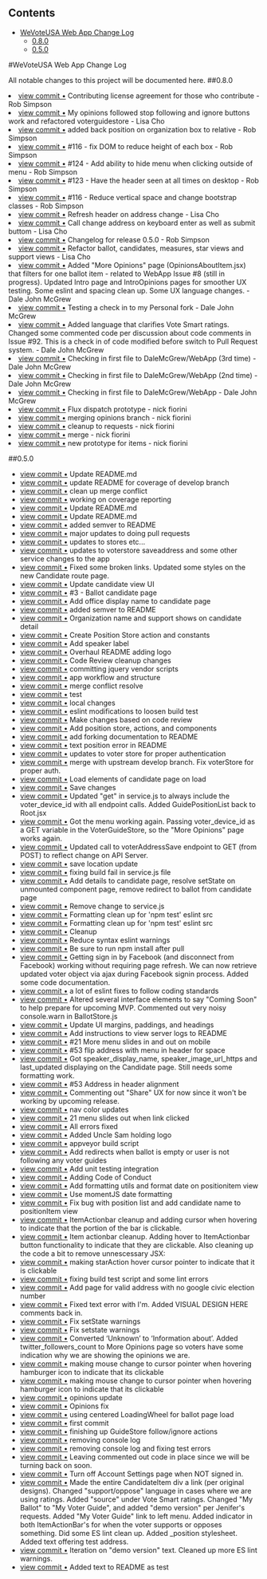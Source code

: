 <!-- START doctoc generated TOC please keep comment here to allow auto update -->
<!-- DON'T EDIT THIS SECTION, INSTEAD RE-RUN doctoc TO UPDATE -->
## Contents

- [WeVoteUSA Web App Change Log](#wevoteusa-web-app-change-log)
  - [0.8.0](#080)
  - [0.5.0](#050)

<!-- END doctoc generated TOC please keep comment here to allow auto update -->

#WeVoteUSA Web App Change Log

All notable changes to this project will be documented here.
##0.8.0
<li> <a href="http://github.com/jerel/project/commit/55c833400146eb4e3bffa7931bb7a6b9a66c64b1">view commit &bull;</a> Contributing license agreement for those who contribute - Rob Simpson</li>
<li> <a href="http://github.com/jerel/project/commit/688751999be74880da9498ebb74f2066bcc6c05e">view commit &bull;</a> My opinions followed stop following and ignore buttons work and refactored voterguidestore - Lisa Cho</li>
<li> <a href="http://github.com/jerel/project/commit/16ae05b80f178f2fa0e31cb73b6e07e6d6e6f746">view commit &bull;</a> added back position on organization box to relative - Rob Simpson</li>
<li> <a href="http://github.com/jerel/project/commit/8f5b8403aa6a78a1ae8e96aeb9b7a9079cb05835">view commit &bull;</a> #116 - fix DOM to reduce height of each box - Rob Simpson</li>
<li> <a href="http://github.com/jerel/project/commit/23a8aa460cdea0136bf2342d2520ae2ec20cf9a9">view commit &bull;</a> #124 - Add ability to hide menu when clicking outside of menu - Rob Simpson</li>
<li> <a href="http://github.com/jerel/project/commit/bd6b921572f739946dca36f656468fce9bd7e9f9">view commit &bull;</a> #123 - Have the header seen at all times on desktop - Rob Simpson</li>
<li> <a href="http://github.com/jerel/project/commit/f71623b36a9001e6b8150650fa627ef20254d8e1">view commit &bull;</a> #116 - Reduce vertical space and change bootstrap classes - Rob Simpson</li>
<li> <a href="http://github.com/jerel/project/commit/68faac6efc24f46ce5914c32ddb39013cffddf19">view commit &bull;</a> Refresh header on address change - Lisa Cho</li>
<li> <a href="http://github.com/jerel/project/commit/7d39c241b5e1288772ab32d661f125826740a8f8">view commit &bull;</a> Call change address on keyboard enter as well as submit buttom - Lisa Cho</li>
<li> <a href="http://github.com/jerel/project/commit/0a3df24c43fa94d038733ad6ee4e7f52e331deff">view commit &bull;</a> Changelog for release 0.5.0 - Rob Simpson</li>
<li> <a href="http://github.com/jerel/project/commit/bdd5a97cc4d3501fe2aa5443ee07db763c9af4aa">view commit &bull;</a> Refactor ballot, candidates, measures, star views and support views - Lisa Cho</li>
<li> <a href="http://github.com/jerel/project/commit/3896030793ee9b565f46946af1539fd8bd421bc2">view commit &bull;</a> Added "More Opinions" page (OpinionsAboutItem.jsx) that filters for one ballot item - related to WebApp Issue #8 (still in progress). Updated Intro page and IntroOpinions pages for smoother UX testing. Some eslint and spacing clean up. Some UX language changes. - Dale John McGrew</li>
<li> <a href="http://github.com/jerel/project/commit/ed518d0e6b3d2bcdacfc74c11d0539aa61f005a4">view commit &bull;</a> Testing a check in to my Personal fork - Dale John McGrew</li>
<li> <a href="http://github.com/jerel/project/commit/54efb5e183388302cab1ca3ea47ed67a16bd029c">view commit &bull;</a> Added language that clarifies Vote Smart ratings. Changed some commented code per discussion about code comments in Issue #92. This is a check in of code modified before switch to Pull Request system. - Dale John McGrew</li>
<li> <a href="http://github.com/jerel/project/commit/0deb15ec373fedb9e2f5636724f26812924b1379">view commit &bull;</a> Checking in first file to DaleMcGrew/WebApp (3rd time) - Dale John McGrew</li>
<li> <a href="http://github.com/jerel/project/commit/641b2e629b04efcf647080a91bbe94244099602f">view commit &bull;</a> Checking in first file to DaleMcGrew/WebApp (2nd time) - Dale John McGrew</li>
<li> <a href="http://github.com/jerel/project/commit/bab5c222eec3904e39c7f5328af3a71ab4720abf">view commit &bull;</a> Checking in first file to DaleMcGrew/WebApp - Dale John McGrew</li>
<li> <a href="http://github.com/jerel/project/commit/7f705c394a9c9022814dd8a6e89b099f4d213c21">view commit &bull;</a> Flux dispatch prototype - nick fiorini</li>
<li> <a href="http://github.com/jerel/project/commit/f7cd2d21ab9d14516a04cb599acf36f28c8f8bb1">view commit &bull;</a> merging opinions branch - nick fiorini</li>
<li> <a href="http://github.com/jerel/project/commit/1c772c0c2163913e6fb5969fc2485d18d0ba651e">view commit &bull;</a> cleanup to requests - nick fiorini</li>
<li> <a href="http://github.com/jerel/project/commit/900a9969bf1e2b4690295a6247540cf8520f2c45">view commit &bull;</a> merge - nick fiorini</li>
<li> <a href="http://github.com/jerel/project/commit/ef7b326bdb6affa9d380df161e6ce4649c69b426">view commit &bull;</a> new prototype for items - nick fiorini</li>

##0.5.0
<ul>
<li> <a href="http://github.com/wevote/WebApp/commit/09a0dd2ce7ebc34228f6bfc59c5bc00e40b0b8c0">view commit &bull;</a> Update README.md</li>
<li> <a href="http://github.com/wevote/WebApp/commit/65daad4e7df7958f9d8a0ab7e4a38567daea0fe7">view commit &bull;</a> update README for coverage of develop branch</li>
<li> <a href="http://github.com/wevote/WebApp/commit/0a4da105dbbfffa43d785098f78d338c6e9e5e45">view commit &bull;</a> clean up merge conflict</li>
<li> <a href="http://github.com/wevote/WebApp/commit/8ef0af3aa2a746c6a3e62954baf43715a54e4e0f">view commit &bull;</a> working on coverage reporting</li>
<li> <a href="http://github.com/wevote/WebApp/commit/612e34d19a1873097d69f0dddd56872b63af36ff">view commit &bull;</a> Update README.md</li>
<li> <a href="http://github.com/wevote/WebApp/commit/92e8a69fd864478b378ced8d21811ab4f7b6ad8b">view commit &bull;</a> Update README.md</li>
<li> <a href="http://github.com/wevote/WebApp/commit/acb7066b2a6e0fe3cb7ab877a255b5dfeae2ed72">view commit &bull;</a> added semver to README</li>
<li> <a href="http://github.com/wevote/WebApp/commit/54e0d14860ebd9256a837826938fd73ee5578c7f">view commit &bull;</a> major updates to doing pull requests</li>
<li> <a href="http://github.com/wevote/WebApp/commit/1aa45dd5266fbc3470ce208b4df8f48bc3d8271a">view commit &bull;</a> updates to stores etc...</li>
<li> <a href="http://github.com/wevote/WebApp/commit/ec6ec9d0481c360ce2fd3ab550e902606e0c51ec">view commit &bull;</a> updates to voterstore saveaddress and some other service changes to the app</li>
<li> <a href="http://github.com/wevote/WebApp/commit/1bb0e66c7ce7af726b826c2ebea407f138006e63">view commit &bull;</a> Fixed some broken links. Updated some styles on the new Candidate route page.</li>
<li> <a href="http://github.com/wevote/WebApp/commit/2024b583330345980a4bfe38b28c65688cf9fbea">view commit &bull;</a> Update candidate view UI</li>
<li> <a href="http://github.com/wevote/WebApp/commit/a088d99edfd29fa8dfb430e5cb8effd96ed2b8d1">view commit &bull;</a> #3 - Ballot candidate page</li>
<li> <a href="http://github.com/wevote/WebApp/commit/95050cea91df33c0b8dfccc26f11662da2463047">view commit &bull;</a> Add office display name to candidate page</li>
<li> <a href="http://github.com/wevote/WebApp/commit/be103c630da4d973385bcda3c7c295ab0908ef95">view commit &bull;</a> added semver to README</li>
<li> <a href="http://github.com/wevote/WebApp/commit/9d6d52091332b8dea8a98e5ef872765ed0f705fd">view commit &bull;</a> Organization name and support shows on candidate detail</li>
<li> <a href="http://github.com/wevote/WebApp/commit/03d48d1529c2bb87357addccd305ef17bc0e7a6e">view commit &bull;</a> Create Position Store action and constants</li>
<li> <a href="http://github.com/wevote/WebApp/commit/fbed1c56818d8a76caf108a0e87064c538aca741">view commit &bull;</a> Add speaker label</li>
<li> <a href="http://github.com/wevote/WebApp/commit/a188a4eace2c06d70456a5e180bf5267f52b774c">view commit &bull;</a> Overhaul README adding logo</li>
<li> <a href="http://github.com/wevote/WebApp/commit/e190be4848d9ac12d081b992b53d654b5bbf3105">view commit &bull;</a> Code Review cleanup changes</li>
<li> <a href="http://github.com/wevote/WebApp/commit/8ea8085f378ddcbc26104b30f8f2a1b218358438">view commit &bull;</a> committing jquery vendor scripts</li>
<li> <a href="http://github.com/wevote/WebApp/commit/20a3844480b562a6aa7cfc3bc6d63f00fc54cc7a">view commit &bull;</a> app workflow and structure</li>
<li> <a href="http://github.com/wevote/WebApp/commit/5413fa9b17d28d6bde7c85f99ee1e461659f640c">view commit &bull;</a> merge conflict resolve</li>
<li> <a href="http://github.com/wevote/WebApp/commit/88e5391088a91c82ca5277face7dd1ce14c3dc39">view commit &bull;</a> test</li>
<li> <a href="http://github.com/wevote/WebApp/commit/f14647dd0d8a76e4e4105e670c31d996f73c1e30">view commit &bull;</a> local changes</li>
<li> <a href="http://github.com/wevote/WebApp/commit/2dc1124e921af67710535c392963f8a03d4562a0">view commit &bull;</a> eslint modifications to loosen build test</li>
<li> <a href="http://github.com/wevote/WebApp/commit/0b345f909899b2dc4a5efe149a024337d0827647">view commit &bull;</a> Make changes based on code review</li>
<li> <a href="http://github.com/wevote/WebApp/commit/13a6c1452f39eaecc090a738ec91e20df0e4b713">view commit &bull;</a> Add position store, actions, and components</li>
<li> <a href="http://github.com/wevote/WebApp/commit/339f5428ebad120ad3f8edfc60708eeb464a2125">view commit &bull;</a> add forking documentation to README</li>
<li> <a href="http://github.com/wevote/WebApp/commit/7c213a4433a5ec366333fda0d8cd8579748cd027">view commit &bull;</a> text position error in README</li>
<li> <a href="http://github.com/wevote/WebApp/commit/72dfcaf9abc9fad4950205a9b1854dde580b571f">view commit &bull;</a> updates to voter store for proper authentication</li>
<li> <a href="http://github.com/wevote/WebApp/commit/dde0940ebc0e3b51fd8d69dc9f0559fcd194de71">view commit &bull;</a> merge with upstream develop branch. Fix voterStore for proper auth.</li>
<li> <a href="http://github.com/wevote/WebApp/commit/5657d34acafcb7f7790f256bd31e4781fb83dfa8">view commit &bull;</a> Load elements of candidate page on load</li>
<li> <a href="http://github.com/wevote/WebApp/commit/834a6f7c55bd835a3a1f24125959e43b4df4188d">view commit &bull;</a> Save changes</li>
<li> <a href="http://github.com/wevote/WebApp/commit/ea15baf7f4e8823ffc88fab6465fc16b498ab5c6">view commit &bull;</a> Updated "get" in service.js to always include the voter_device_id with all endpoint calls. Added GuidePositionList back to Root.jsx</li>
<li> <a href="http://github.com/wevote/WebApp/commit/f750168bbf2c82de42f7552aa6cb97bde542a03d">view commit &bull;</a> Got the menu working again. Passing voter_device_id as a GET variable in the VoterGuideStore, so the "More Opinions" page works again.</li>
<li> <a href="http://github.com/wevote/WebApp/commit/fa69a0b60575b01e40674791e3a6852a5ec11d8e">view commit &bull;</a> Updated call to voterAddressSave endpoint to GET (from POST) to reflect change on API Server.</li>
<li> <a href="http://github.com/wevote/WebApp/commit/23f3a54f263caa5a28235e99d1118b3ec814d1a5">view commit &bull;</a> save location update</li>
<li> <a href="http://github.com/wevote/WebApp/commit/30a4ebadd788690ad2b4d40976e845824a318c4b">view commit &bull;</a> fixing build fail in service.js file</li>
<li> <a href="http://github.com/wevote/WebApp/commit/f3222a92f3796ea73129d3784853c73e90e34ec6">view commit &bull;</a> Add details to candidate page, resolve setState on unmounted component page, remove redirect to ballot from candidate page</li>
<li> <a href="http://github.com/wevote/WebApp/commit/4aea4f5cb2d7201df47ab4f6bbd86c76198266ee">view commit &bull;</a> Remove change to service.js</li>
<li> <a href="http://github.com/wevote/WebApp/commit/1126ddc2a3c07cdb8be416d91b550aaf5434c771">view commit &bull;</a> Formatting clean up for 'npm test' eslint src</li>
<li> <a href="http://github.com/wevote/WebApp/commit/c8d1ac5b2cf6f9b3530b771b2f4a9e2280622f36">view commit &bull;</a> Formatting clean up for 'npm test' eslint src</li>
<li> <a href="http://github.com/wevote/WebApp/commit/c273c59c10978eddf418749a5986f326455f6c7b">view commit &bull;</a> Cleanup</li>
<li> <a href="http://github.com/wevote/WebApp/commit/a74d0b0eb88e395b03c24b621ce2e558280d6952">view commit &bull;</a> Reduce syntax eslint warnings</li>
<li> <a href="http://github.com/wevote/WebApp/commit/6a76373b6fd2e7422c0bf939352f05786bf21ef3">view commit &bull;</a> Be sure to run npm install after pull</li>
<li> <a href="http://github.com/wevote/WebApp/commit/2b7c1c589007313c75217bf952bf03dce0ceedb8">view commit &bull;</a> Getting sign in by Facebook (and disconnect from Facebook) working without requiring page refresh. We can now retrieve updated voter object via ajax during Facebook signin process. Added some code documentation.</li>
<li> <a href="http://github.com/wevote/WebApp/commit/241ee2eb1739ea64706d8ea9c53d0ce10a4742dc">view commit &bull;</a> a lot of eslint fixes to follow coding standards</li>
<li> <a href="http://github.com/wevote/WebApp/commit/5a0c3afdd2055bea35d2e3497ae38f018d1c0754">view commit &bull;</a> Altered several interface elements to say "Coming Soon" to help prepare for upcoming MVP. Commented out very noisy console.warn in BallotStore.js</li>
<li> <a href="http://github.com/wevote/WebApp/commit/f14cd7c7548f41b4872e56b9a6926ada7735849e">view commit &bull;</a> Update UI margins, paddings, and headings</li>
<li> <a href="http://github.com/wevote/WebApp/commit/c8daf4fc5e502dd39574c874a0b61c54f4122927">view commit &bull;</a> Add instructions to view server logs to README</li>
<li> <a href="http://github.com/wevote/WebApp/commit/eff6f9a0fbe375e1affbc15ef6098840ba549f18">view commit &bull;</a> #21 More menu slides in and out on mobile</li>
<li> <a href="http://github.com/wevote/WebApp/commit/b633b5ba858169e941a8d6d972a788428bd6d784">view commit &bull;</a> #53 flip address with menu in header for space</li>
<li> <a href="http://github.com/wevote/WebApp/commit/abd452c90c12ba3200ffe5ebdd7a3e45b5d8f8da">view commit &bull;</a> Got speaker_display_name, speaker_image_url_https and last_updated displaying on the Candidate page. Still needs some formatting work.</li>
<li> <a href="http://github.com/wevote/WebApp/commit/86d4f36c8f1ce16ab6ff7a7108c702e05aae5450">view commit &bull;</a> #53 Address in header alignment</li>
<li> <a href="http://github.com/wevote/WebApp/commit/4dbcb0bf05976e437d03c6e10ef191a50978e548">view commit &bull;</a> Commenting out "Share" UX for now since it won't be working by upcoming release.</li>
<li> <a href="http://github.com/wevote/WebApp/commit/3cbf2a127d73253c640932f2ade8ecb3acc50863">view commit &bull;</a> nav color updates</li>
<li> <a href="http://github.com/wevote/WebApp/commit/e204518fa47c7f825ca86f39e636c922050c831f">view commit &bull;</a> 21 menu slides out when link clicked</li>
<li> <a href="http://github.com/wevote/WebApp/commit/17ecc9243a8f1c1ee971beaba3bb80b888a3fcd6">view commit &bull;</a> All errors fixed</li>
<li> <a href="http://github.com/wevote/WebApp/commit/3f4dad3acf7d97aede3936570337647305bab11f">view commit &bull;</a> Added Uncle Sam holding logo</li>
<li> <a href="http://github.com/wevote/WebApp/commit/4e05d1c7f4f223fb2a4d8efeb396541477b5574a">view commit &bull;</a> appveyor build script</li>
<li> <a href="http://github.com/wevote/WebApp/commit/c832974872446b7bdb4efe75da02fcfc62dcec93">view commit &bull;</a> Add redirects when ballot is empty or user is not following any voter guides</li>
<li> <a href="http://github.com/wevote/WebApp/commit/361d05f00621e98e2c258a5c547a59a84d88e557">view commit &bull;</a> Add unit testing integration</li>
<li> <a href="http://github.com/wevote/WebApp/commit/2af639533321f1a8d24bc0980c03cb84ffd98901">view commit &bull;</a> Adding Code of Conduct</li>
<li> <a href="http://github.com/wevote/WebApp/commit/a3763fce8b54baffa0bd609bad8959e7ddc4590f">view commit &bull;</a> Add formatting utils and format date on positionitem view</li>
<li> <a href="http://github.com/wevote/WebApp/commit/5f0f8df9e1b65d0ff08ce43ab6c2e73589011266">view commit &bull;</a> Use momentJS date formatting</li>
<li> <a href="http://github.com/wevote/WebApp/commit/2bcd98768f0ff8f25c61415bae41672b22e2f278">view commit &bull;</a> Fix bug with position list and add candidate name to positionItem view</li>
<li> <a href="http://github.com/wevote/WebApp/commit/959ba641b90a3816084de9475388960717428971">view commit &bull;</a> ItemActionbar cleanup and adding cursor when hovering to indicate that the portion of the bar is clickable.</li>
<li> <a href="http://github.com/wevote/WebApp/commit/e4ede265406ada07d5e2e568b6115eab78662b07">view commit &bull;</a> Item actionbar cleanup. Adding hover to ItemActionbar button functionality to indicate that they are clickable. Also cleaning up the code a bit to remove unnescessary JSX:</li>
<li> <a href="http://github.com/wevote/WebApp/commit/199bbe54a13c33da252e00e06d30fd1cf26eb721">view commit &bull;</a> making starAction hover cursor pointer to indicate that it is clickable</li>
<li> <a href="http://github.com/wevote/WebApp/commit/910e7fe58fe74dabb6e52b1bd8b000084b96dbbc">view commit &bull;</a> fixing build test script and some lint errors</li>
<li> <a href="http://github.com/wevote/WebApp/commit/f191e53ef672056b558044d8899163df96ead3d3">view commit &bull;</a> Add page for valid address with no google civic election number</li>
<li> <a href="http://github.com/wevote/WebApp/commit/d2f3d37322f5d4860afa12dad6c67cda6dcecf81">view commit &bull;</a> Fixed text error with I'm. Added VISUAL DESIGN HERE comments back in.</li>
<li> <a href="http://github.com/wevote/WebApp/commit/1411dad2abc62a0c0113de4b7f938d89b572bc6f">view commit &bull;</a> Fix setState warnings</li>
<li> <a href="http://github.com/wevote/WebApp/commit/d94da17f20b987a2f54f31198ef69f7bdcf80e2b">view commit &bull;</a> Fix setstate warnings</li>
<li> <a href="http://github.com/wevote/WebApp/commit/3b219d6ac08897c74e5dfb60c377988c899321ee">view commit &bull;</a> Converted ‘Unknown’ to ‘Information about’. Added twitter_followers_count to More Opinions page so voters have some indication why we are showing the opinions we are.</li>
<li> <a href="http://github.com/wevote/WebApp/commit/59883084db596a8d09ac1360991b280b452adfb5">view commit &bull;</a> making mouse change to cursor pointer when hovering hamburger icon to indicate that its clickable</li>
<li> <a href="http://github.com/wevote/WebApp/commit/a306ea44988cd7288a70cd315a805956e374cf95">view commit &bull;</a> making mouse change to cursor pointer when hovering hamburger icon to indicate that its clickable</li>
<li> <a href="http://github.com/wevote/WebApp/commit/fbe4285656af6c98f01000c88b5cc249c4a3109d">view commit &bull;</a> opinions update</li>
<li> <a href="http://github.com/wevote/WebApp/commit/3ab788a98c065f19fd958d99b18780f46a925071">view commit &bull;</a> Opinions fix</li>
<li> <a href="http://github.com/wevote/WebApp/commit/f9c6724576fcce1437e6bd12d4cfd5fb31d46469">view commit &bull;</a> using centered LoadingWheel for ballot page load</li>
<li> <a href="http://github.com/wevote/WebApp/commit/ad69d95ecb5d978403e724ad6b87fc43f97a3fae">view commit &bull;</a> first commit</li>
<li> <a href="http://github.com/wevote/WebApp/commit/377e227747ec5b8b87b036b2f404bc71299cf986">view commit &bull;</a> finishing up GuideStore follow/ignore actions</li>
<li> <a href="http://github.com/wevote/WebApp/commit/29ebe34aea2590fc693c8a2b500205fb2d255afb">view commit &bull;</a> removing console log</li>
<li> <a href="http://github.com/wevote/WebApp/commit/5511c33b574c77735e366e23a49a4bb7f01df38a">view commit &bull;</a> removing console log and fixing test errors</li>
<li> <a href="http://github.com/wevote/WebApp/commit/bf7819bf66c7ea208b40c9a63843fb0d4e407401">view commit &bull;</a> Leaving commented out code in place since we will be turning back on soon.</li>
<li> <a href="http://github.com/wevote/WebApp/commit/c9a4d8b18d13abb7db536ac9b6bd41c58c6df87a">view commit &bull;</a> Turn off Account Settings page when NOT signed in.</li>
<li> <a href="http://github.com/wevote/WebApp/commit/9ff1feb0359e35669b7384fd7a7b309fa07a68c0">view commit &bull;</a> Made the entire CandidateItem div a link (per original designs). Changed "support/oppose" language in cases where we are using ratings. Added "source" under Vote Smart ratings. Changed "My Ballot" to "My Voter Guide", and added "demo version" per Jenifer's requests. Added "My Voter Guide" link to left menu. Added indicator in both ItemActionBar's for when the voter supports or opposes something. Did some ES lint clean up. Added _position stylesheet. Added text offering test address.</li>
<li> <a href="http://github.com/wevote/WebApp/commit/efc846686422fb905ea9bfd994b80f7561d7ec29">view commit &bull;</a> Iteration on "demo version" text. Cleaned up more ES lint warnings.</li>
<li> <a href="http://github.com/wevote/WebApp/commit/35e6d71f46d644ae8e3959ee61899ceeff123ee4">view commit &bull;</a> Added text to README as test</li>
</ul>
